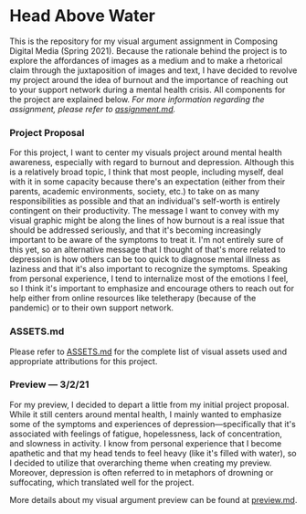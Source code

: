 # <b>Head Above Water</b>

This is the repository for my visual argument assignment in Composing Digital Media (Spring 2021). Because the rationale behind the project is to explore the affordances of images as a medium and to make a rhetorical claim through the juxtaposition of images and text, I have decided to revolve my project around the idea of burnout and the importance of reaching out to your support network during a mental health crisis. All components for the project are explained below. *For more information regarding the assignment, please refer to [assignment.md](https://github.com/cmgo412/visual-argument-2021spring/blob/master/assignment.md).*

### Project Proposal

For this project, I want to center my visuals project around mental health awareness, especially with regard to burnout and depression. Although this is a relatively broad topic, I think that most people, including myself, deal with it in some capacity because there's an expectation (either from their parents, academic environments, society, etc.) to take on as many responsibilities as possible and that an individual's self-worth is entirely contingent on their productivity. The message I want to convey with my visual graphic might be along the lines of how burnout is a real issue that should be addressed seriously, and that it's becoming increasingly important to be aware of the symptoms to treat it. I'm not entirely sure of this yet, so an alternative message that I thought of that's more related to depression is how others can be too quick to diagnose mental illness as laziness and that it's also important to recognize the symptoms. Speaking from personal experience, I tend to internalize most of the emotions I feel, so I think it's important to emphasize and encourage others to reach out for help either from online resources like teletherapy (because of the pandemic) or to their own support network.

### ASSETS.md

Please refer to [ASSETS.md](https://github.com/cmgo412/visual-argument-2021spring/blob/master/ASSETS.md) for the complete list of visual assets used and appropriate attributions for this project.

### Preview — 3/2/21

For my preview, I decided to depart a little from my initial project proposal. While it still centers around mental health, I mainly wanted to emphasize some of the symptoms and experiences of depression—specifically that it's associated with feelings of fatigue, hopelessness, lack of concentration, and slowness in activity. I know from personal experience that I become apathetic and that my head tends to feel heavy (like it's filled with water), so I decided to utilize that overarching theme when creating my preview. Moreover, depression is often referred to in metaphors of drowning or suffocating, which translated well for the project.

More details about my visual argument preview can be found at [preview.md](https://github.com/cmgo412/visual-argument-2021spring/blob/master/preview/preview.md).

<!-- ### Draft — 3/4/21

*This section is under construction and will be updated shortly to reflect the completion of the draft component for the visual argument project.* -->
